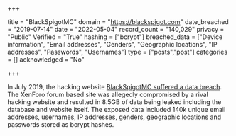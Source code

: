 +++

title = "BlackSpigotMC"
domain = "https://blackspigot.com"
date_breached = "2019-07-14"
date = "2022-05-04"
record_count = "140,029"
privacy = "Public"
Verified = "True"
hashing = ["bcrypt"]
breached_data = ["Device information", "Email addresses", "Genders", "Geographic locations", "IP addresses", "Passwords", "Usernames"]
type = ["posts","post"]
categories = []
acknowledged = "No"


+++


In July 2019, the hacking website <a href="https://blackspigot.com/" target="_blank" rel="noopener">BlackSpigotMC suffered a data breach</a>. The XenForo forum based site was allegedly compromised by a rival hacking website and resulted in 8.5GB of data being leaked including the database and website itself. The exposed data included 140k unique email addresses, usernames, IP addresses, genders, geographic locations and passwords stored as bcrypt hashes.

